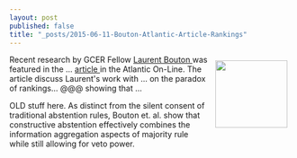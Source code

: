 ```yaml
---
layout: post
published: false
title: "_posts/2015-06-11-Bouton-Atlantic-Article-Rankings"
---
```




 <img style="float: right; width: 128px; height: 120px; margin: 10px;" src="{{ site.baseurl }}/assets/images/LaurentBouton.jpg" />
<p>  Recent research by GCER Fellow <a href="https://sites.google.com/site/boutonllj/"> Laurent Bouton </a>  was featured in the ...  <a href="http://www.voxeu.org/article/constructive-abstention-reforming-european-council-voting">   article </a>  in the Atlantic On-Line. The article discuss Laurent's work with ... on the paradox of rankings... @@@ showing that ... </p>

<p> OLD stuff here. As distinct from the silent consent of traditional abstention rules, Bouton et. al. show that constructive abstention  effectively combines the information aggregation aspects of majority rule while still allowing for veto power.    </p>

